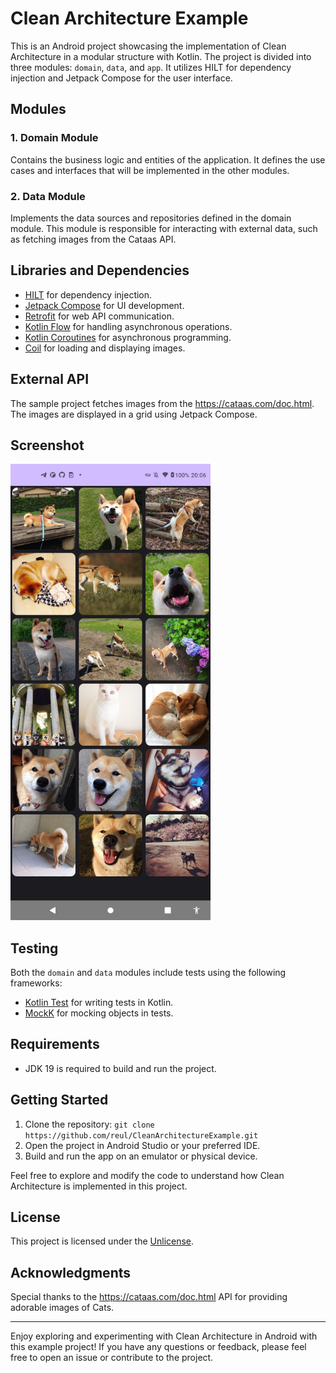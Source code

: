 # Clean Architecture Example

This is an Android project showcasing the implementation of Clean Architecture in a modular structure with Kotlin. The project is divided into three modules: `domain`, `data`, and `app`. It utilizes HILT for dependency injection and Jetpack Compose for the user interface.

## Modules

### 1. Domain Module
Contains the business logic and entities of the application. It defines the use cases and interfaces that will be implemented in the other modules.

### 2. Data Module
Implements the data sources and repositories defined in the domain module. This module is responsible for interacting with external data, such as fetching images from the Cataas API.

## Libraries and Dependencies

- [HILT](https://dagger.dev/hilt/) for dependency injection.
- [Jetpack Compose](https://developer.android.com/jetpack/compose) for UI development.
- [Retrofit](https://square.github.io/retrofit/) for web API communication.
- [Kotlin Flow](https://kotlinlang.org/docs/flow.html) for handling asynchronous operations.
- [Kotlin Coroutines](https://kotlinlang.org/docs/coroutines-overview.html) for asynchronous programming.
- [Coil](https://coil-kt.github.io/coil/) for loading and displaying images.

## External API

The sample project fetches images from the https://cataas.com/doc.html. The images are displayed in a grid using Jetpack Compose.

## Screenshot

<img src="Screenshot.png" alt="Screenshot" width="320px" />

## Testing

Both the `domain` and `data` modules include tests using the following frameworks:

- [Kotlin Test](https://kotlinlang.org/api/latest/kotlin.test/) for writing tests in Kotlin.
- [MockK](https://mockk.io/) for mocking objects in tests.

## Requirements

- JDK 19 is required to build and run the project.

## Getting Started

1. Clone the repository: `git clone https://github.com/reul/CleanArchitectureExample.git`
2. Open the project in Android Studio or your preferred IDE.
3. Build and run the app on an emulator or physical device.

Feel free to explore and modify the code to understand how Clean Architecture is implemented in this project.

## License

This project is licensed under the [Unlicense](LICENSE).

## Acknowledgments

Special thanks to the https://cataas.com/doc.html API for providing adorable images of Cats.

---

Enjoy exploring and experimenting with Clean Architecture in Android with this example project! If you have any questions or feedback, please feel free to open an issue or contribute to the project.
